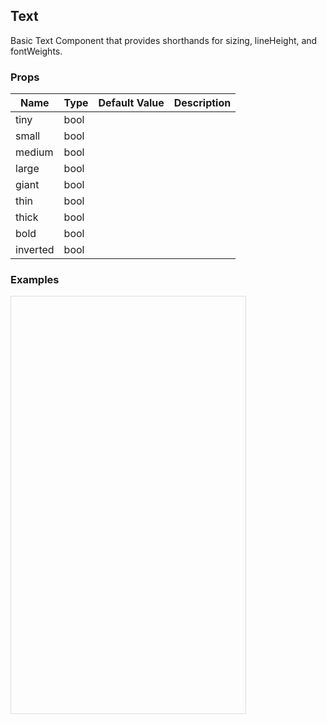 ## Text 
 
Basic Text Component that provides shorthands for sizing,
lineHeight, and fontWeights.
 ### Props
Name | Type | Default Value | Description
--- | --- | --- | --- 
tiny | bool  |   | 
small | bool  |   | 
medium | bool  |   | 
large | bool  |   | 
giant | bool  |   | 
thin | bool  |   | 
thick | bool  |   | 
bold | bool  |   | 
inverted | bool  |   | 
 

  ### Examples

  <script src="https://fb.me/react-15.2.1.js"></script>
  <script src="https://fb.me/react-dom-15.2.1.js"></script>
  <script src="https://rawgit.com/bmcmahen/panza/docs/docs/assets/ReactNative.js"></script>
  <script src="https://rawgit.com/bmcmahen/panza/docs/docs/assets/panza.web.js"></script>
  <link href='https://cdn.rawgit.com/driftyco/ionicons/3.0/dist/css/ionicons.css' rel='stylesheet'><link>
  <div style="position: relative; width: 375px; height: 667px; border: 1px solid #ddd;" id='react-root'></div>
  <script>
'use strict';

function _defineProperty(obj, key, value) { if (key in obj) { Object.defineProperty(obj, key, { value: value, enumerable: true, configurable: true, writable: true }); } else { obj[key] = value; } return obj; }

var _Panza = Panza;
var Button = _Panza.Button;
var Divider = _Panza.Divider;
var Base = _Panza.Base;
var Text = _Panza.Text;
var _ReactNative = ReactNative;
var ListView = _ReactNative.ListView;


function noop() {
  console.log('button pressed');
}

var ds = new ListView.DataSource({
  rowHasChanged: function rowHasChanged(r1, r2) {
    return r1 !== r2;
  }
});

var Module = function Module(_ref) {
  var examples = _ref.examples;


  var datas = ds.cloneWithRows(examples);

  return React.createElement(Base, {
    Component: ListView,
    dataSource: datas,
    renderRow: function renderRow(row) {
      return React.createElement(
        Base,
        { p: 2 },
        React.createElement(
          Text,
          { mb: 1, bold: true },
          row.title
        ),
        row.render(),
        React.createElement(
          Base,
          { mt: 1 },
          React.createElement(
            'code',
            null,
            React.createElement(
              'pre',
              null,
              row.code
            )
          )
        )
      );
    },
    renderSeparator: function renderSeparator(a, b) {
      return React.createElement(Divider, { key: a + b });
    }
  });
};

var Examples = function Examples() {
  var _Panza2 = Panza;
  var Text = _Panza2.Text;


  return ['tiny', 'small', 'medium', 'large', 'giant'].map(function (size) {
    var props = _defineProperty({}, size, true);

    return {
      title: size,
      props: { px: 2 },
      render: function render() {
        return React.createElement(
          Text,
          props,
          'Id ad commodo veniam labore ut anim quis aliqua consequat voluptate irure cillum elit.'
        );
      },
      code: '<Text {...props}>Id ad commodo veniam labore ut anim quis aliqua consequat voluptate irure cillum elit.</Text>'
    };
  });
};

var App = function App() {
  return React.createElement(Module, { examples: Examples() });
};

ReactNative.AppRegistry.registerComponent('MyApp', function () {
  return App;
});
ReactNative.AppRegistry.runApplication('MyApp', {
  rootTag: document.getElementById('react-root')
});
  </script>
